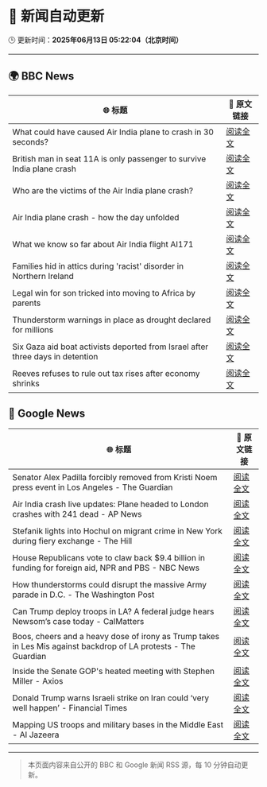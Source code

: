 # 🧠 新闻自动更新

🕒 更新时间：**2025年06月13日 05:22:04（北京时间）**

---

## 🌍 BBC News

| 🌐 标题 | 🔗 原文链接 |
|--------|-------------|
| What could have caused Air India plane to crash in 30 seconds? | [阅读全文](https://www.bbc.com/news/articles/c626y121rxxo) |
| British man in seat 11A is only passenger to survive India plane crash | [阅读全文](https://www.bbc.com/news/articles/ce3v6drp96zo) |
| Who are the victims of the Air India plane crash? | [阅读全文](https://www.bbc.com/news/articles/cdd28legnzvo) |
| Air India plane crash - how the day unfolded | [阅读全文](https://www.bbc.com/news/videos/cx2q3z716v9o) |
| What we know so far about Air India flight AI171 | [阅读全文](https://www.bbc.com/news/articles/c5y5nq170z4o) |
| Families hid in attics during 'racist' disorder in Northern Ireland | [阅读全文](https://www.bbc.com/news/articles/c20xrq9vzz7o) |
| Legal win for son tricked into moving to Africa by parents | [阅读全文](https://www.bbc.com/news/articles/clyg0p88z83o) |
| Thunderstorm warnings in place as drought declared for millions | [阅读全文](https://www.bbc.com/news/articles/c14k6vp62zxo) |
| Six Gaza aid boat activists deported from Israel after three days in detention | [阅读全文](https://www.bbc.com/news/articles/cx273w1032yo) |
| Reeves refuses to rule out tax rises after economy shrinks | [阅读全文](https://www.bbc.com/news/articles/cy5e6ly9qq3o) |

## 📰 Google News

| 🌐 标题 | 🔗 原文链接 |
|--------|-------------|
| Senator Alex Padilla forcibly removed from Kristi Noem press event in Los Angeles - The Guardian | [阅读全文](https://news.google.com/rss/articles/CBMimAFBVV95cUxQcGd5akVhcGxqNlAtQWtGVEZrTnhjZ1pSelc4OTVRRUZ5eGdHUzJuZ0tvZGxWclRVZFMxT3dtUmZhYU14aFppd1diWmZJbmI1VE80UGU1R0ItSmp1NnM4RGNpc3JLcXpLQlBnMzlvdTNORlV4MkNYemdqXzBhOG93dGQyeWM1amViNEx0dC1URG0tVVFjam9zeQ?oc=5) |
| Air India crash live updates: Plane headed to London crashes with 241 dead - AP News | [阅读全文](https://news.google.com/rss/articles/CBMid0FVX3lxTFBtQnMtVldzc2pvanNqZndTUTNBSklEcVdqZzBlYk5CVFhBWkNlZUtCclcyaWlxcS1ZMHFRZmJqdWl6UWdTSFppeVllX3p6YmtyN2RBUXY4Z0JUUHpwSE9VaU5hbkFSOFhkalNIMU1BY3ctR3FqM3lz?oc=5) |
| Stefanik lights into Hochul on migrant crime in New York during fiery exchange - The Hill | [阅读全文](https://news.google.com/rss/articles/CBMijwFBVV95cUxPaENZWHhHTl80c3hlR3ZRY3BZSDF6bGpVbkVyVkMwYTNLMmd0djRnS3o3VU0tTkJocjJzcndvOWh5NVNHV1lacVJkelp0blpuUmtnLWMzbnVNbEstRi1CNjFYQm9nRHVwemY2WmpGdWRGVWJmeWNET3VldXhlNVFBTXFfSTJxNVB0b3NaNUFUSdIBlAFBVV95cUxNUjJVRVFuU3FfTElqLWhxbUF6Wk1pUGF5aGhoYk8xX2FnODFLYkx2N00wVnJ5RzIyZFlVd1dRamRyTF9VOTdZSVN3Ym5xZXh4eFFXb1hza2RFUnpZdWdzR2pWRkNtVnIwNW1jM1Nvc2FGSEU3Wm1GU3pWSGxOTVZWdDl0U240UUFQeUJ4ZHlpUm5LNHJf?oc=5) |
| House Republicans vote to claw back $9.4 billion in funding for foreign aid, NPR and PBS - NBC News | [阅读全文](https://news.google.com/rss/articles/CBMiwAFBVV95cUxNSzNHQTNXUEZKVm50V0t6OVo4ZGFreDBqc2xnTmR5STJaNzVBUHhHRjc1dzVNbUhVY1U3MF96aGtPLS1ZUkwtWDdySjVxVmdjWGFXMkxDQUg5QVVnUGRONWZhNmo2NDMwWWtPbG9oam5qOC13T0RmVjE4YnM3Tkg0UHFnVE1lRzNRcUVZODJnRy1jUFFmYWZzbnhSRlFZOE5hTjFla2ZsNGpaekR4Y0YtSmR6MnBNc1N3YUpTZTY2blLSAVZBVV95cUxQVkxMZzF1TVpmYUtPdDZZQzFrZWtQZTlHMlBuZFgwVEtsSjZwdEhOaDJ3OHpxMkdlVW01UDk1YjhsdHlFRnVfRnBqOTE2WnhXUTcxTGZGUQ?oc=5) |
| How thunderstorms could disrupt the massive Army parade in D.C. - The Washington Post | [阅读全文](https://news.google.com/rss/articles/CBMikgFBVV95cUxNZmN3enRFNUZoNG1oUTV1cmIwZFVvVnZpbE11R281a0xjamFzeTdiZmJ4a2U2WGJ4YWdqcmxPejZuOXRNNEtWc3d6R2lhQzlma3VjQVM4RlVhZ0FtOVpBeEg5RzNpZFZlNHpVYmlocU5JUWlpUlJfYTlWSkY1a0pId3B5TE9RLWdKbVZXSUpGd1hDQQ?oc=5) |
| Can Trump deploy troops in LA? A federal judge hears Newsom’s case today - CalMatters | [阅读全文](https://news.google.com/rss/articles/CBMif0FVX3lxTE9DX2hGVXRjR1VtTXR2S0MyZkdmanlTSHBYeUxzZmt5V214NjhzUmZtSmUzWGJnU2h0ZTVza2JkaWRhNHd6dDI5bUZ6UUVtU2g5RVZqX1lTa0gxenJBWmNoTzNmVWFxUnM5cWo3RW9MV0g1NE1XbllkN3I1OXZqQms?oc=5) |
| Boos, cheers and a heavy dose of irony as Trump takes in Les Mis against backdrop of LA protests - The Guardian | [阅读全文](https://news.google.com/rss/articles/CBMi2wFBVV95cUxOXzVLMG9WNHFzWFFxVlg0ZDV1b0hDSzlxOGpKVWhqb2ZaSVdRcFlzWHZqekF6Q3hKQ0RiaVJISENWREQzWHBkVnlKTXpWOXJMalRzSGhTWHREdHk1Z1dTcmk0cVhzdVhDR3BOMUdaRlR3Z2hvS2dlc2FLdHotMUszQU0yNmpLbHA2QkRrMVg2bmhGY3piaDVPdWJRdkplQ3FnUTBaYWk3cVZWMUE5OG1PSWVMVVZjVHlnXzVHWXhzNC1EeEJ2SENTSk5fMDFMMWdhaG9iZVVBTDFxdzg?oc=5) |
| Inside the Senate GOP's heated meeting with Stephen Miller - Axios | [阅读全文](https://news.google.com/rss/articles/CBMifkFVX3lxTE96LV9sa3FENFRQbkx4X2ZxNGFEdWNaS2hBV3ZhenpVdkMzNDZmeWxnbWxTVl96NHpjbGFaU2trRksyYUJUQUpjXy1pX0pIYkcyOEF5RURNbUpHVk9GV28tc3ZjTXE4MFJxTTk2XzJrUk5Qa2JDcmpMSXNJczJQUQ?oc=5) |
| Donald Trump warns Israeli strike on Iran could ‘very well happen’ - Financial Times | [阅读全文](https://news.google.com/rss/articles/CBMicEFVX3lxTE0xRlZsWlcyb2tnYmQtVWpWc1JINEsxdTNpMEdRN0RwZFJhaEhLbEVmcU5CR3U5NTJpUW1vbnpfazgyX3dmOHVGU1ZKU1FIYzBYUFdGWWZhN1pReWJTMUxEZWg4MkFpTWtOeXNlRm9aR3c?oc=5) |
| Mapping US troops and military bases in the Middle East - Al Jazeera | [阅读全文](https://news.google.com/rss/articles/CBMinAFBVV95cUxPSUtpRDhjeThkUFNyM1ZhbExPVjNCMHlhbUhNbE1ZWE9zN1paYml5U2U5ZHZSQXgyM2loeWI2NXJrQ0RlRl9LT3dsWU5UOGdQSnBPUjdabGxrb29feWdxVTU3dWJUcE9IbUxoQnVvRUNiUXdDMUdQeFpqMVJXUkJZcENuNlJUOGkwS3dJcHgyTjdfanpSSGVmV2NXaU3SAaIBQVVfeXFMT09jRVhMTWI0NE1ybHA4ZFl2MDdYU3RKeklETi0wNWtLWXBOZktzNzJDOG1POE0waVdmb1EzWWFZQk0tbmIzbkU3TG1iY1dRd3E0N3VwR2JwNTl1Y1U0dTVVVlBDLTEyTjZQOTB5NDJfQmdjUV9NS1pTQ29iVGZuR3dzT3RuRGpaRG5mLWNqOGtRX0dPSERmeFFZemQya0IzVWdR?oc=5) |

---
> 本页面内容来自公开的 BBC 和 Google 新闻 RSS 源，每 10 分钟自动更新。